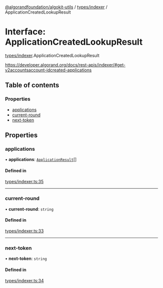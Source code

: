 [@algorandfoundation/algokit-utils](../README.md) / [types/indexer](../modules/types_indexer.md) / ApplicationCreatedLookupResult

# Interface: ApplicationCreatedLookupResult

[types/indexer](../modules/types_indexer.md).ApplicationCreatedLookupResult

https://developer.algorand.org/docs/rest-apis/indexer/#get-v2accountsaccount-idcreated-applications

## Table of contents

### Properties

- [applications](types_indexer.ApplicationCreatedLookupResult.md#applications)
- [current-round](types_indexer.ApplicationCreatedLookupResult.md#current-round)
- [next-token](types_indexer.ApplicationCreatedLookupResult.md#next-token)

## Properties

### applications

• **applications**: [`ApplicationResult`](types_indexer.ApplicationResult.md)[]

#### Defined in

[types/indexer.ts:35](https://github.com/algorandfoundation/algokit-utils-ts/blob/88a7c0f/src/types/indexer.ts#L35)

___

### current-round

• **current-round**: `string`

#### Defined in

[types/indexer.ts:33](https://github.com/algorandfoundation/algokit-utils-ts/blob/88a7c0f/src/types/indexer.ts#L33)

___

### next-token

• **next-token**: `string`

#### Defined in

[types/indexer.ts:34](https://github.com/algorandfoundation/algokit-utils-ts/blob/88a7c0f/src/types/indexer.ts#L34)
